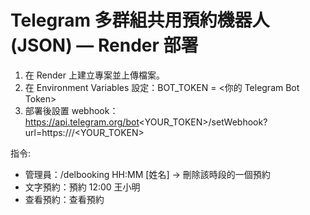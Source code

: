 
# Telegram 多群組共用預約機器人 (JSON) — Render 部署

1. 在 Render 上建立專案並上傳檔案。
2. 在 Environment Variables 設定：BOT_TOKEN = <你的 Telegram Bot Token>
3. 部署後設置 webhook：
https://api.telegram.org/bot<YOUR_TOKEN>/setWebhook?url=https://<your-render-domain>/<YOUR_TOKEN>

指令:
- 管理員：/delbooking HH:MM [姓名] -> 刪除該時段的一個預約
- 文字預約：預約 12:00 王小明
- 查看預約：查看預約
